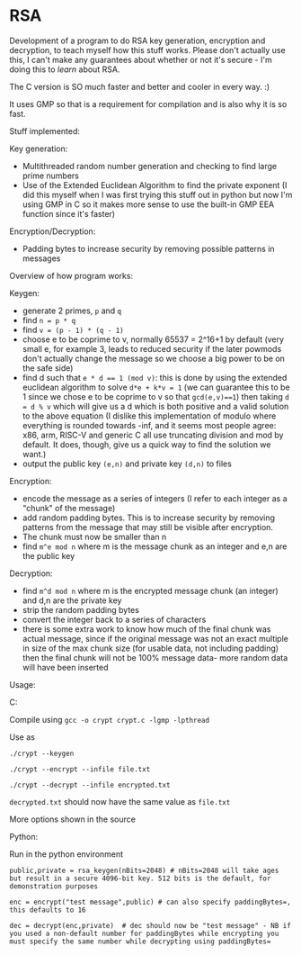 # RSA

Development of a program to do RSA key generation, encryption and decryption, to teach myself how this stuff works. Please don't actually use this, I can't make any guarantees about whether or not it's secure - I'm doing this to *learn* about RSA.

The C version is SO much faster and better and cooler in every way. :)

It uses GMP so that is a requirement for compilation and is also why it is so fast.

Stuff implemented:

Key generation:
- Multithreaded random number generation and checking to find large prime numbers
- Use of the Extended Euclidean Algorithm to find the private exponent (I did this myself when I was first trying this stuff out in python but now I'm using GMP in C so it makes more sense to use the built-in GMP EEA function since it's faster)

Encryption/Decryption:
- Padding bytes to increase security by removing possible patterns in messages


Overview of how program works:

Keygen:
- generate 2 primes, `p` and `q`
- find `n = p * q`
- find `v = (p - 1) * (q - 1)`
- choose e to be coprime to v, normally 65537 = 2^16+1 by default (very small e, for example 3, leads to reduced security if the later powmods don't actually change the message so we choose a big power to be on the safe side)
- find d such that `e * d == 1 (mod v)`: this is done by using the extended euclidean algorithm to solve `d*e + k*v = 1` (we can guarantee this to be 1 since we chose e to be coprime to v so that `gcd(e,v)==1`) then taking `d = d % v` which will give us a d which is both positive and a valid solution to the above equation (I dislike this implementation of modulo where everything is rounded towards -inf, and it seems most people agree: x86, arm, RISC-V and generic C all use truncating division and mod by default. It does, though, give us a quick way to find the solution we want.)
- output the public key `(e,n)` and private key `(d,n)` to files

Encryption:
- encode the message as a series of integers (I refer to each integer as a "chunk" of the message)
- add random padding bytes. This is to increase security by removing patterns from the message that may still be visible after encryption.
- The chunk must now be smaller than n
- find `m^e mod n` where m is the message chunk as an integer and e,n are the public key

Decryption:
- find `m^d mod n` where m is the encrypted message chunk (an integer) and d,n are the private key
- strip the random padding bytes
- convert the integer back to a series of characters
- there is some extra work to know how much of the final chunk was actual message, since if the original message was not an exact multiple in size of the max chunk size (for usable data, not including padding) then the final chunk will not be 100% message data- more random data will have been inserted

Usage:

C:

Compile using `gcc -o crypt crypt.c -lgmp -lpthread`

Use as

`./crypt --keygen`

`./crypt --encrypt --infile file.txt`

`./crypt --decrypt --infile encrypted.txt`

`decrypted.txt` should now have the same value as `file.txt`

More options shown in the source

Python:

Run in the python environment

`public,private = rsa_keygen(nBits=2048) # nBits=2048 will take ages but result in a secure 4096-bit key. 512 bits is the default, for demonstration purposes`

`enc = encrypt("test message",public) # can also specify paddingBytes=, this defaults to 16`

`dec = decrypt(enc,private)  # dec should now be "test message" - NB if you used a non-default number for paddingBytes while encrypting you must specify the same number while decrypting using paddingBytes=`